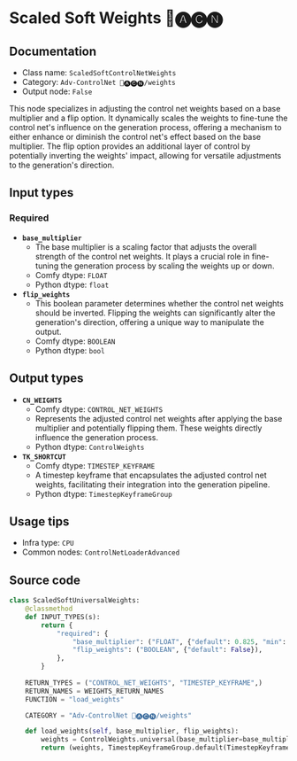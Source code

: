 # Scaled Soft Weights 🛂🅐🅒🅝
## Documentation
- Class name: `ScaledSoftControlNetWeights`
- Category: `Adv-ControlNet 🛂🅐🅒🅝/weights`
- Output node: `False`

This node specializes in adjusting the control net weights based on a base multiplier and a flip option. It dynamically scales the weights to fine-tune the control net's influence on the generation process, offering a mechanism to either enhance or diminish the control net's effect based on the base multiplier. The flip option provides an additional layer of control by potentially inverting the weights' impact, allowing for versatile adjustments to the generation's direction.
## Input types
### Required
- **`base_multiplier`**
    - The base multiplier is a scaling factor that adjusts the overall strength of the control net weights. It plays a crucial role in fine-tuning the generation process by scaling the weights up or down.
    - Comfy dtype: `FLOAT`
    - Python dtype: `float`
- **`flip_weights`**
    - This boolean parameter determines whether the control net weights should be inverted. Flipping the weights can significantly alter the generation's direction, offering a unique way to manipulate the output.
    - Comfy dtype: `BOOLEAN`
    - Python dtype: `bool`
## Output types
- **`CN_WEIGHTS`**
    - Comfy dtype: `CONTROL_NET_WEIGHTS`
    - Represents the adjusted control net weights after applying the base multiplier and potentially flipping them. These weights directly influence the generation process.
    - Python dtype: `ControlWeights`
- **`TK_SHORTCUT`**
    - Comfy dtype: `TIMESTEP_KEYFRAME`
    - A timestep keyframe that encapsulates the adjusted control net weights, facilitating their integration into the generation pipeline.
    - Python dtype: `TimestepKeyframeGroup`
## Usage tips
- Infra type: `CPU`
- Common nodes: `ControlNetLoaderAdvanced`


## Source code
```python
class ScaledSoftUniversalWeights:
    @classmethod
    def INPUT_TYPES(s):
        return {
            "required": {
                "base_multiplier": ("FLOAT", {"default": 0.825, "min": 0.0, "max": 1.0, "step": 0.001}, ),
                "flip_weights": ("BOOLEAN", {"default": False}),
            },
        }
    
    RETURN_TYPES = ("CONTROL_NET_WEIGHTS", "TIMESTEP_KEYFRAME",)
    RETURN_NAMES = WEIGHTS_RETURN_NAMES
    FUNCTION = "load_weights"

    CATEGORY = "Adv-ControlNet 🛂🅐🅒🅝/weights"

    def load_weights(self, base_multiplier, flip_weights):
        weights = ControlWeights.universal(base_multiplier=base_multiplier, flip_weights=flip_weights)
        return (weights, TimestepKeyframeGroup.default(TimestepKeyframe(control_weights=weights))) 

```

